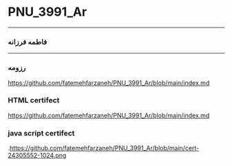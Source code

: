 # PNU_3991_Ar
---
### فاطمه فرزانه

<OL>
 
 
 </ol>




---
###  رزومه

https://github.com/fatemehfarzaneh/PNU_3991_Ar/blob/main/index.md 

### HTML certifect
https://github.com/fatemehfarzaneh/PNU_3991_Ar/blob/main/index.md
### java script certifect
.https://github.com/fatemehfarzaneh/PNU_3991_Ar/blob/main/cert-24305552-1024.png

